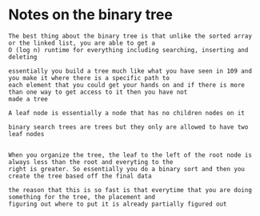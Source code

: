 # Notes on the binary tree

	The best thing about the binary tree is that unlike the sorted array or the linked list, you are able to get a 
	O (log n) runtime for everything including searching, inserting and deleting

	essentially you build a tree much like what you have seen in 109 and you make it where there is a specific path to 
	each element that you could get your hands on and if there is more than one way to get access to it then you have not
	made a tree

	A leaf node is essentially a node that has no children nodes on it

	binary search trees are trees but they only are allowed to have two leaf nodes


	When you organize the tree, the leaf to the left of the root node is always less than the root and everyting to the 
	right is greater. So essentially you do a binary sort and then you create the tree based off the final data

	the reason that this is so fast is that everytime that you are doing something for the tree, the placement and
	figuring out where to put it is already partially figured out	
